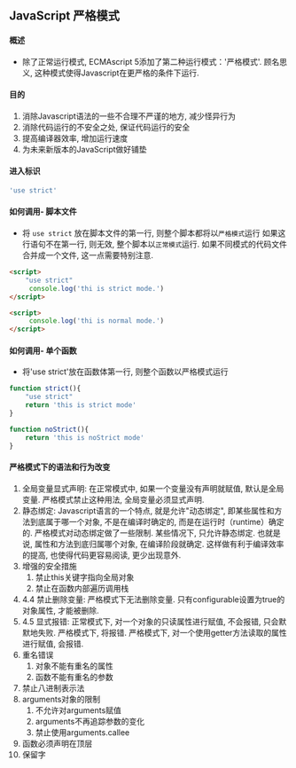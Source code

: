 ## JavaScript 严格模式
#### 概述
- 除了正常运行模式, ECMAscript 5添加了第二种运行模式：'严格模式'. 顾名思义, 这种模式使得Javascript在更严格的条件下运行. 

#### 目的
1. 消除Javascript语法的一些不合理不严谨的地方, 减少怪异行为
2. 消除代码运行的不安全之处,  保证代码运行的安全
3. 提高编译器效率, 增加运行速度
4. 为未来新版本的JavaScript做好铺垫

#### 进入标识
```js
'use strict'
```
#### 如何调用- 脚本文件
- 将 `use strict` 放在脚本文件的第一行, 则整个脚本都将以`严格模式`运行
如果这行语句不在第一行, 则无效, 整个脚本以`正常模式`运行. 如果不同模式的代码文件合并成一个文件, 这一点需要特别注意. 

```html
<script>
    "use strict"
     console.log('thi is strict mode.')
</script>

<script>
     console.log('thi is normal mode.')
</script>
```

#### 如何调用- 单个函数
- 将'use strict'放在函数体第一行, 则整个函数以严格模式运行
```js
function strict(){
    "use strict"
    return 'this is strict mode'
}

function noStrict(){
    return 'this is noStrict mode'
}
```

#### 严格模式下的语法和行为改变
1. 全局变量显式声明: 在正常模式中, 如果一个变量没有声明就赋值, 默认是全局变量. 严格模式禁止这种用法, 全局变量必须显式声明. 
2. 静态绑定: Javascript语言的一个特点, 就是允许"动态绑定", 即某些属性和方法到底属于哪一个对象, 不是在编译时确定的, 而是在运行时（runtime）确定的. 严格模式对动态绑定做了一些限制. 某些情况下, 只允许静态绑定. 也就是说, 属性和方法到底归属哪个对象, 在编译阶段就确定. 这样做有利于编译效率的提高, 也使得代码更容易阅读, 更少出现意外. 
3. 增强的安全措施
   1. 禁止this关键字指向全局对象
   2. 禁止在函数内部遍历调用栈
4. 4.4 禁止删除变量: 严格模式下无法删除变量. 只有configurable设置为true的对象属性, 才能被删除. 
5. 4.5 显式报错: 正常模式下, 对一个对象的只读属性进行赋值, 不会报错, 只会默默地失败. 严格模式下, 将报错. 严格模式下, 对一个使用getter方法读取的属性进行赋值, 会报错. 
6. 重名错误
   1. 对象不能有重名的属性
   2. 函数不能有重名的参数
7. 禁止八进制表示法
8. arguments对象的限制
   1. 不允许对arguments赋值
   2. arguments不再追踪参数的变化
   3. 禁止使用arguments.callee
9. 函数必须声明在顶层
10.  保留字
